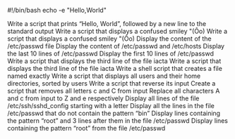 #!/bin/bash
echo -e "Hello,World"

Write a script that prints “Hello, World”, followed by a new line to the standard output
Write a script that displays a confused smiley "(Ôo)
Write a script that displays a confused smiley "(Ôo)
Display the content of the /etc/passwd file
Display the content of /etc/passwd and /etc/hosts
Display the last 10 lines of /etc/passwd
Display the first 10 lines of /etc/passwd
Write a script that displays the third line of the file iacta
Write a script that displays the third line of the file iacta
Write a shell script that creates a file named exactly
Write a script that displays all users and their home directories, sorted by users
Write a script that reverse its input
Create a script that removes all letters c and C from input
Replace all characters A and c from input to Z and e respectively
Display all lines of the file /etc/ssh/sshd_config starting with a letter
Display all the lines in the file /etc/passwd that do not contain the pattern “bin”
Display lines containing the pattern “root” and 3 lines after them in the file /etc/passwd
Display lines containing the pattern “root” from the file /etc/passwd
